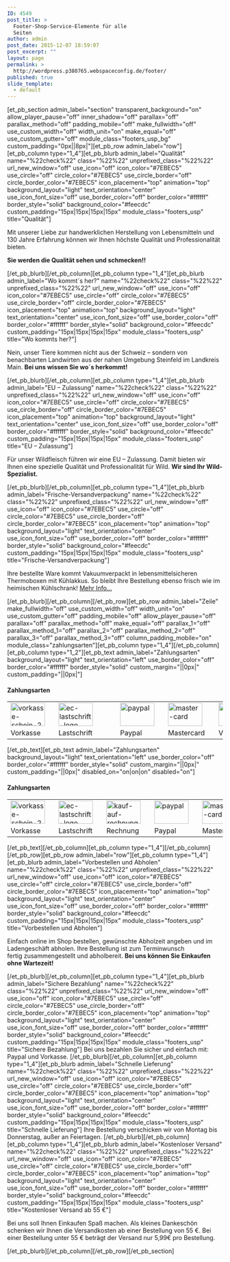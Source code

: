 ```yaml
---
ID: 4549
post_title: >
  Footer-Shop-Service-Elemente für alle
  Seiten
author: admin
post_date: 2015-12-07 18:59:07
post_excerpt: ""
layout: page
permalink: >
  http://wordpress.p380765.webspaceconfig.de/footer/
published: true
slide_template:
  - default
---
```

[et_pb_section admin_label="section" transparent_background="on" allow_player_pause="off" inner_shadow="off" parallax="off" parallax_method="off" padding_mobile="off" make_fullwidth="off" use_custom_width="off" width_unit="on" make_equal="off" use_custom_gutter="off" module_class="footers_usp_bg" custom_padding="0px||8px|"][et_pb_row admin_label="row"][et_pb_column type="1_4"][et_pb_blurb admin_label="Qualität" name="%22check%22" class="%22%22" unprefixed_class="%22%22" url_new_window="off" use_icon="off" icon_color="#7EBEC5" use_circle="off" circle_color="#7EBEC5" use_circle_border="off" circle_border_color="#7EBEC5" icon_placement="top" animation="top" background_layout="light" text_orientation="center" use_icon_font_size="off" use_border_color="off" border_color="#ffffff" border_style="solid" background_color="#feecdc" custom_padding="15px|15px|15px|15px" module_class="footers_usp" title="Qualität"]

Mit unserer Liebe zur handwerklichen Herstellung von Lebensmitteln und 130 Jahre Erfahrung können wir Ihnen höchste Qualität und Professionalität bieten.

<strong>Sie werden die Qualität sehen und schmecken!!</strong>

[/et_pb_blurb][/et_pb_column][et_pb_column type="1_4"][et_pb_blurb admin_label="Wo kommt´s her?" name="%22check%22" class="%22%22" unprefixed_class="%22%22" url_new_window="off" use_icon="off" icon_color="#7EBEC5" use_circle="off" circle_color="#7EBEC5" use_circle_border="off" circle_border_color="#7EBEC5" icon_placement="top" animation="top" background_layout="light" text_orientation="center" use_icon_font_size="off" use_border_color="off" border_color="#ffffff" border_style="solid" background_color="#feecdc" custom_padding="15px|15px|15px|15px" module_class="footers_usp" title="Wo kommts her?"]

Nein, unser Tiere kommen nicht aus der Schweiz – sondern von benachbarten Landwirten aus der nahen Umgebung Steinfeld im Landkreis Main.
<strong>Bei uns wissen Sie wo´s herkommt!</strong>

[/et_pb_blurb][/et_pb_column][et_pb_column type="1_4"][et_pb_blurb admin_label="EU – Zulassung" name="%22check%22" class="%22%22" unprefixed_class="%22%22" url_new_window="off" use_icon="off" icon_color="#7EBEC5" use_circle="off" circle_color="#7EBEC5" use_circle_border="off" circle_border_color="#7EBEC5" icon_placement="top" animation="top" background_layout="light" text_orientation="center" use_icon_font_size="off" use_border_color="off" border_color="#ffffff" border_style="solid" background_color="#feecdc" custom_padding="15px|15px|15px|15px" module_class="footers_usp" title="EU – Zulassung"]

Für unser Wildfleisch führen wir eine EU – Zulassung. Damit bieten wir Ihnen eine spezielle Qualität und Professionalität für Wild.
<strong>Wir sind Ihr Wild-Spezialist.</strong>

[/et_pb_blurb][/et_pb_column][et_pb_column type="1_4"][et_pb_blurb admin_label="Frische-Versandverpackung" name="%22check%22" class="%22%22" unprefixed_class="%22%22" url_new_window="off" use_icon="off" icon_color="#7EBEC5" use_circle="off" circle_color="#7EBEC5" use_circle_border="off" circle_border_color="#7EBEC5" icon_placement="top" animation="top" background_layout="light" text_orientation="center" use_icon_font_size="off" use_border_color="off" border_color="#ffffff" border_style="solid" background_color="#feecdc" custom_padding="15px|15px|15px|15px" module_class="footers_usp" title="Frische-Versandverpackung"]

Ihre bestellte Ware kommt Vakuumverpackt in lebensmittelsicheren Thermoboxen mit Kühlakkus. So bleibt Ihre Bestellung ebenso frisch wie im heimischen Kühlschrank! <a href="/versandinfo-bestellung/#FrischeVersandverpackung">Mehr Info...</a>

[/et_pb_blurb][/et_pb_column][/et_pb_row][et_pb_row admin_label="Zeile" make_fullwidth="off" use_custom_width="off" width_unit="on" use_custom_gutter="off" padding_mobile="off" allow_player_pause="off" parallax="off" parallax_method="off" make_equal="off" parallax_1="off" parallax_method_1="off" parallax_2="off" parallax_method_2="off" parallax_3="off" parallax_method_3="off" column_padding_mobile="on" module_class="zahlungsarten"][et_pb_column type="1_4"][/et_pb_column][et_pb_column type="1_2"][et_pb_text admin_label="Zahlungsarten" background_layout="light" text_orientation="left" use_border_color="off" border_color="#ffffff" border_style="solid" custom_margin="||0px|" custom_padding="||0px|"]
<h4 style="text-align: left;">Zahlungsarten</h4>
<table>
<tbody>
<tr>
<td><img class="alignleft wp-image-13895" src="http://wordpress-divi306wp461.p380765.webspaceconfig.de/wp-content/uploads/vorkasse-schein-2.png" alt="vorkasse-schein-2" width="80" height="54" /></td>
<td></td>
<td><img class="alignleft wp-image-13894" src="http://wordpress-divi306wp461.p380765.webspaceconfig.de/wp-content/uploads/ec-lastschrift-logo.png" alt="ec-lastschrift-logo" width="80" height="54" /></td>
<td></td>
<td></td>
<td></td>
<td><img class="wp-image-13104 alignleft" src="http://wordpress-divi306wp461.p380765.webspaceconfig.de/wp-content/uploads/paypal.jpg" alt="paypal" width="80" height="54" /></td>
<td></td>
<td><img class="alignleft wp-image-13102" src="http://wordpress-divi306wp461.p380765.webspaceconfig.de/wp-content/uploads/master-card.jpg" alt="master-card" width="80" height="54" /></td>
<td></td>
<td><img class="alignleft wp-image-13109" src="http://wordpress-divi306wp461.p380765.webspaceconfig.de/wp-content/uploads/visa.jpg" alt="visa" width="80" height="54" /></td>
</tr>
<tr>
<td style="text-align: left;">Vorkasse</td>
<td></td>
<td>Lastschrift</td>
<td></td>
<td></td>
<td></td>
<td>Paypal</td>
<td></td>
<td>Mastercard</td>
<td></td>
<td>Visa</td>
</tr>
</tbody>
</table>
[/et_pb_text][et_pb_text admin_label="Zahlungsarten" background_layout="light" text_orientation="left" use_border_color="off" border_color="#ffffff" border_style="solid" custom_margin="||0px|" custom_padding="||0px|" disabled_on="on|on|on" disabled="on"]
<h4 style="text-align: left;">Zahlungsarten</h4>
<table>
<tbody>
<tr>
<td><img class="alignleft wp-image-13895" src="http://wordpress-divi306wp461.p380765.webspaceconfig.de/wp-content/uploads/vorkasse-schein-2.png" alt="vorkasse-schein-2" width="80" height="54" /></td>
<td></td>
<td><img class="alignleft wp-image-13894" src="http://wordpress-divi306wp461.p380765.webspaceconfig.de/wp-content/uploads/ec-lastschrift-logo.png" alt="ec-lastschrift-logo" width="80" height="54" /></td>
<td></td>
<td><img class="alignleft wp-image-13896" src="http://wordpress-divi306wp461.p380765.webspaceconfig.de/wp-content/uploads/kauf-auf-rechnung.png" alt="kauf-auf-rechnung" width="80" height="54" /></td>
<td></td>
<td><img class="wp-image-13104 alignleft" src="http://wordpress-divi306wp461.p380765.webspaceconfig.de/wp-content/uploads/paypal.jpg" alt="paypal" width="80" height="54" /></td>
<td></td>
<td><img class="alignleft wp-image-13102" src="http://wordpress-divi306wp461.p380765.webspaceconfig.de/wp-content/uploads/master-card.jpg" alt="master-card" width="80" height="54" /></td>
<td></td>
<td><img class="alignleft wp-image-13109" src="http://wordpress-divi306wp461.p380765.webspaceconfig.de/wp-content/uploads/visa.jpg" alt="visa" width="80" height="54" /></td>
</tr>
<tr>
<td style="text-align: left;">Vorkasse</td>
<td></td>
<td>Lastschrift</td>
<td></td>
<td>Rechnung</td>
<td></td>
<td>Paypal</td>
<td></td>
<td>Mastercard</td>
<td></td>
<td>Visa</td>
</tr>
</tbody>
</table>
[/et_pb_text][/et_pb_column][et_pb_column type="1_4"][/et_pb_column][/et_pb_row][et_pb_row admin_label="row"][et_pb_column type="1_4"][et_pb_blurb admin_label="Vorbestellen und Abholen" name="%22check%22" class="%22%22" unprefixed_class="%22%22" url_new_window="off" use_icon="off" icon_color="#7EBEC5" use_circle="off" circle_color="#7EBEC5" use_circle_border="off" circle_border_color="#7EBEC5" icon_placement="top" animation="top" background_layout="light" text_orientation="center" use_icon_font_size="off" use_border_color="off" border_color="#ffffff" border_style="solid" background_color="#feecdc" custom_padding="15px|15px|15px|15px" module_class="footers_usp" title="Vorbestellen und Abholen"]

Einfach online im Shop bestellen, gewünschte Abholzeit angeben und im Ladengeschäft abholen. Ihre Bestellung ist zum Terminwunsch fertig zusammengestellt und abholbereit. <strong>Bei uns können Sie Einkaufen ohne Wartezeit!</strong>

[/et_pb_blurb][/et_pb_column][et_pb_column type="1_4"][et_pb_blurb admin_label="Sichere Bezahlung" name="%22check%22" class="%22%22" unprefixed_class="%22%22" url_new_window="off" use_icon="off" icon_color="#7EBEC5" use_circle="off" circle_color="#7EBEC5" use_circle_border="off" circle_border_color="#7EBEC5" icon_placement="top" animation="top" background_layout="light" text_orientation="center" use_icon_font_size="off" use_border_color="off" border_color="#ffffff" border_style="solid" background_color="#feecdc" custom_padding="15px|15px|15px|15px" module_class="footers_usp" title="Sichere Bezahlung"] Bei uns bezahlen Sie sicher und einfach mit: Paypal und Vorkasse. [/et_pb_blurb][/et_pb_column][et_pb_column type="1_4"][et_pb_blurb admin_label="Schnelle Lieferung" name="%22check%22" class="%22%22" unprefixed_class="%22%22" url_new_window="off" use_icon="off" icon_color="#7EBEC5" use_circle="off" circle_color="#7EBEC5" use_circle_border="off" circle_border_color="#7EBEC5" icon_placement="top" animation="top" background_layout="light" text_orientation="center" use_icon_font_size="off" use_border_color="off" border_color="#ffffff" border_style="solid" background_color="#feecdc" custom_padding="15px|15px|15px|15px" module_class="footers_usp" title="Schnelle Lieferung"] Ihre Bestellung verschicken wir von Montag bis Donnerstag, außer an Feiertagen. [/et_pb_blurb][/et_pb_column][et_pb_column type="1_4"][et_pb_blurb admin_label="Kostenloser Versand" name="%22check%22" class="%22%22" unprefixed_class="%22%22" url_new_window="off" use_icon="off" icon_color="#7EBEC5" use_circle="off" circle_color="#7EBEC5" use_circle_border="off" circle_border_color="#7EBEC5" icon_placement="top" animation="top" background_layout="light" text_orientation="center" use_icon_font_size="off" use_border_color="off" border_color="#ffffff" border_style="solid" background_color="#feecdc" custom_padding="15px|15px|15px|15px" module_class="footers_usp" title="Kostenloser Versand ab 55 €"]

Bei uns soll Ihnen Einkaufen Spaß machen. Als kleines Dankeschön schenken wir Ihnen die Versandkosten ab einer Bestellung von 55 €. Bei einer Bestellung unter 55 € beträgt der Versand nur 5,99€ pro Bestellung.

[/et_pb_blurb][/et_pb_column][/et_pb_row][/et_pb_section]